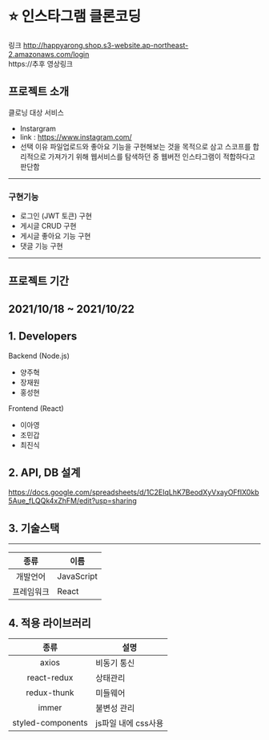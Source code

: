 #  :star: 인스타그램 클론코딩
링크 http://happyarong.shop.s3-website.ap-northeast-2.amazonaws.com/login  
https://추후 영상링크

## 프로젝트 소개
클로닝 대상 서비스
- Instargram
- link : https://www.instagram.com/
- 선택 이유 파일업로드와 좋아요 기능을 구현해보는 것을 목적으로 삼고 스코프를 합리적으로 가져가기 위해 웹서비스를 탐색하던 중 웹버전 인스타그램이 적합하다고 판단함
---
### 구현기능
- 로그인 (JWT 토큰) 구현
- 게시글 CRUD 구현
- 게시글 좋아요 기능 구현
- 댓글 기능 구현
---
## 프로젝트 기간
2021/10/18 ~ 2021/10/22
---

## 1. Developers
Backend (Node.js)  
- 양주혁
- 장재원
- 홍성현  

Frontend (React)
- 이아영
- 조민갑
- 최진식

## 2. API, DB 설계
https://docs.google.com/spreadsheets/d/1C2EIqLhK7BeodXyVxayOFfIX0kb5Aue_fLQQk4xZhFM/edit?usp=sharing

## 3. 기술스택
---
종류 | 이름 
:---:|---
개발언어 | JavaScript 
프레임워크 | React 


## 4. 적용 라이브러리
종류 | 설명 
:---:|---
axios | 비동기 통신 
react-redux | 상태관리 
redux-thunk | 미들웨어 
immer | 불변성 관리 
styled-components | js파일 내에 css사용
